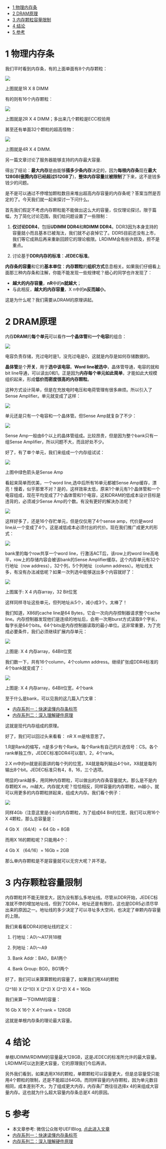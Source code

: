 
<!-- @import "[TOC]" {cmd="toc" depthFrom=1 depthTo=6 orderedList=false} -->

<!-- code_chunk_output -->

* [1 物理内存条](#1-物理内存条)
* [2 DRAM原理](#2-dram原理)
* [3 内存颗粒容量限制](#3-内存颗粒容量限制)
* [4 结论](#4-结论)
* [5 参考](#5-参考)

<!-- /code_chunk_output -->

# 1 物理内存条

我们平时看到内存条，有的上面单面有8个内存颗粒：

![](./images/2019-04-18-21-41-17.png)

上图就是1R X 8 DIMM

有的则有16个内存颗粒：

![](./images/2019-04-18-21-43-01.png)

上图就是2R X 4 DIMM；多出来几个颗粒是ECC校验用

甚至还有单面32个颗粒的超高怪物：

![](./images/2019-04-18-21-43-39.png)

上图就是4R X 4 DIMM.

另一篇文章讨论了服务器能够支持的内存最大容量. 

得出了结论：**最大内存**是由能够**插多少条内存**决定的，因为**每根内存条**现在**最大128GB(傲腾内存已经超过512GB了**)，**整体内存容量**就**被限制**了下来，这不是钱多钱少的问题。

是不是可以通过不停增加颗粒数目来堆出超高内存容量的内存条呢？答案当然是否定的了。今天我们就一起来探讨一下问什么。

首先我们假定不考虑内存颗粒能不能做出这么大的容量，仅仅理论探讨。限于篇幅，为了简化讨论范围，我们给问题设置了一些限制：

1. **仅讨论DDR4**，包括**UDIMM DDR4**和**RDIMM DDR4**。DDR3因为本身支持的容量就小而且基本已被淘汰，我们就不必哀悼它了。DDR5目前还没有上市，我们等它成熟后再来重新回顾它的理论极限。LRDIMM会有些许顾及，担不是重点。

2. 讨论基于**DDR内存的标准**：**JEDEC标准**。

**内存条的容量**和它的**基本单位**：**内存颗粒**的**组织方式**息息相关。如果我们仔细看上面那三种内存条和注解，你能不能发现一些规律呢？细心的同学也许发现了：

- **越大的内存容量**，**nR**中的**n就越大**；
- 与此相反，**越大的内存容量**，X n中的**n反而越小**。

这是为什么呢？我们需要从DRAM的原理讲起。

# 2 DRAM原理

内存**DRAM**的**每个单元**可以看作**一个晶体管**和**一个电容**的组合：

![](./images/2019-04-18-21-59-59.png)

电容负责存储，充过电时是1，没充过电是0，这就是内存是如何存储数据的。

**晶体管**是个**开关**，用于**选中该电容**。**Word line被选中**，晶体管导通，电容的就和bit line导通，可以读出0和1。正是因为**内存每个单元如此简单**，才能如此大规模组织起来，形成**低价而密度很高的内存颗粒**。

这种方式设计简单，但是在充放电时电压和电荷管理有很多麻烦。所以引入了Sense Amplifier。单元就变成了这样：

![](./images/2019-04-18-22-03-51.png)

单元还是只有一个电容和一个晶体管。但Sense Amp就复杂了不少：

![](./images/2019-04-18-22-04-07.png)

Sense Amp一般由6个以上的晶体管组成。比较昂贵，但是因为整个bank只有一组Sense Amplifier，所以问题不大，而且好处不少。

好了，有了单个单元，我们来组成一个内存组试试：

![](./images/2019-04-18-22-04-27.png)

上图中绿色箭头是Sense Amp

看起来简单而优美，一个word line,选中后所有16单元都被Sense Amp缓存，漂亮！慢着，似乎那里不对？是的，这样效率太低，原来1个单元有1个晶体管和一个电容组成，现在平均变成了7个晶体管和1个电容，这和DRAM的低成本设计目标是违背的，必须减少Sense Amp的个数。有没有更好的解决办法呢？

![](./images/2019-04-18-22-05-02.png)

这样好多了，还是16个存贮单元，但是仅仅用了4个sense amp，代价是word line从一个变成了4个。这是减低成本必须付出的代价。现在我们推广成更大的形式：

![](./images/2019-04-18-22-05-20.png)

bank里的每个row共享一个word line，行激活ACT后，该row上的word line高电平，row上的存储内容会被该bank的Sense Amplifier缓存。这个内存单元有32个行地址（row address），32个列，5个列地址（column address）。地址线太多，有没有办法减低呢？如果一次列选中能够送出多个内容就好了：

![](./images/2019-04-18-22-05-38.png)

上图属于: X 4 内存array，32 Bit位宽

这样同样寻址这些单元，但列地址从5个，减小成3个。太棒了！

我们知道，X86的cache line是64 Bytes，它会一次向内存控制器请求整个cache line。内存控制器发现他们是连续的地址后，会用一次用burst方式读取8个字长，每字长是64个bits。64个bits是内存控制器读取的最小单位。这非常重要，为了完成必要条件，我们必须继续扩展内存单元：

![](./images/2019-04-18-22-06-10.png)

上图是: X 4 内存array，64Bit位宽

我们数一下，共有16个column，4个column address。继续扩张成DDR4标准的4个bank就变成了：

![](./images/2019-04-18-22-06-33.png)

上图是: X 4 内存array，64Bit位宽，4个bank

至于什么是bank，可以见我的这几篇入门文章：

- [内存系列一：快速读懂内存条标签](http://mp.weixin.qq.com/s?__biz=MzI2NDYwMDAxOQ==&mid=2247483747&idx=1&sn=23667a382c3a88799934bee2ad260f68&chksm=eaab61dfdddce8c9f269947e788e1896735b84d994efb89bae513a4d894ab9db4d63b41298e3&scene=21#wechat_redirect)
- [内存系列二：深入理解硬件原理](http://mp.weixin.qq.com/s?__biz=MzI2NDYwMDAxOQ==&mid=2247483754&idx=1&sn=7e9cdcdefc6f821e51263730e1dc2cb6&chksm=eaab61d6dddce8c022a40c6b9ac654f2617bbe0dde3efae40ee9e8f141c7dc7a1bf72d56ceb9&scene=21#wechat_redirect)

这就是现代内存组成的原理。

好了，我们可以回过头来看看： nR X m是啥意思了。

1.R是Rank的缩写，n是多少有个Rank。每个Rank有自己的片选信号：CS。各个rank单独工作，JEDEC标准DDR4可以取1，2，4个rank。

2.X m中的m就是前面讲的每个列的位宽，X4就是每列输出4个bit，X8就是每列输出8个bit。JEDEC标准只有4，8，16，三个选项。

明显的rank越多，用同种内存颗粒，可以做出的内存条容量就大。那么是不是内存颗粒X m，m越大，内存就大呢？恰恰相反，同样容量的内存颗粒，m越小，就可以用更多的内存颗粒拼起来，组成大内存。我们看个例子：

![](./images/2019-04-18-22-08-43.png)

同样4Gb（注意这里是小b)的内存颗粒，为了组成64 Bit的位宽，我们可以用16个X 4颗粒，那么总容量是：

4 Gb X （64/4）= 64 Gb = 8GB

而用X 16的颗粒呢？只能用4个：

4 Gb X （64/16）= 16Gb = 2GB

那么单内存颗粒是不是容量就可以无穷大呢？并不是。

# 3 内存颗粒容量限制

内存颗粒并不能无限变大，因为没有那么多地址线。尽管从DDR开始，JEDEC标准就不停的增加地址线，但到了DDR4，地址还是有限的，这也是DDR5必须尽早出来的原因之一。地址线的多少决定了可以寻址多大空间，也决定了单颗内存容量的上限。

我们来看看DDR4对地址线的定义：

1. 行地址：A0\～A17共18根

2. 列地址：A0\～A9

3. Bank Addr：BA0，BA1两个

4. Bank Group: BG0，BG1两个

好了，我们可以来算算颗粒的容量了，如果我们用X4的颗粒

(2\^18) X (2\^10) X (2\^2) X (2\^2) X 4 = 16Gb

我们来算一下DIMM的容量：

16 Gb X 16个 X 4个rank = 128GB

这就是单根内存条的理论最大容量。

# 4 结论

单根UDIMM/RDIMM的容量最大128GB，这是JEDEC的标准所允许的最大容量。LRDIMM可以达到更大容量，它的原理我们今后再讲。

另外我们看到，如果选用X16的颗粒，单颗颗粒可以容量更大，但是总容量受只能用4个颗粒的限制，还是不能超过64GB。而同样容量的内存颗粒，因为单元数目相同，成本差别不大，为了组成更大内存，内存条厂商往往选择x 4的来组成大容量内存。这也就为什么超大容量内存条总是X 4的原因。

# 5 参考

- 本文章参考: 微信公众账号UEFIBlog, [点此进入文章](https://mp.weixin.qq.com/s?__biz=MzI2NDYwMDAxOQ==&mid=2247484244&idx=1&sn=71930d3c6e90b0da0ecd8f77f9e339ee&chksm=eaab63e8dddceafe99acb4c78eeb9988a1898a208fbd92e12c0148cb9bfbb68ffa2558b2cbdc&mpshare=1&scene=1&srcid=#rd)
- [内存系列一：快速读懂内存条标签](http://mp.weixin.qq.com/s?__biz=MzI2NDYwMDAxOQ==&mid=2247483747&idx=1&sn=23667a382c3a88799934bee2ad260f68&chksm=eaab61dfdddce8c9f269947e788e1896735b84d994efb89bae513a4d894ab9db4d63b41298e3&scene=21#wechat_redirect)
- [内存系列二：深入理解硬件原理](http://mp.weixin.qq.com/s?__biz=MzI2NDYwMDAxOQ==&mid=2247483754&idx=1&sn=7e9cdcdefc6f821e51263730e1dc2cb6&chksm=eaab61d6dddce8c022a40c6b9ac654f2617bbe0dde3efae40ee9e8f141c7dc7a1bf72d56ceb9&scene=21#wechat_redirect)
